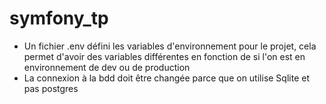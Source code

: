 # symfony_tp
- Un fichier .env défini les variables d'environnement pour le projet, cela permet d'avoir des variables différentes en fonction de si l'on est en environnement de dev ou de production
- La connexion à la bdd doit être changée parce que on utilise Sqlite et pas postgres